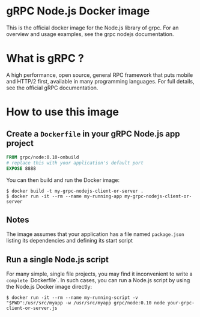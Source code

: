 # gRPC Node.js Docker image

This is the official docker image for the Node.js library of grpc.  For an
overview and usage examples, see the grpc nodejs documentation.

# What is gRPC ?

A high performance, open source, general RPC framework that puts mobile and
HTTP/2 first, available in many programming languages.  For full details, see
the official gRPC documentation.

# How to use this image

## Create a `Dockerfile` in your gRPC Node.js app project

```dockerfile
FROM grpc/node:0.10-onbuild
# replace this with your application's default port
EXPOSE 8888
```

You can then build and run the Docker image:

```console
$ docker build -t my-grpc-nodejs-client-or-server .
$ docker run -it --rm --name my-running-app my-grpc-nodejs-client-or-server
```

## Notes

The image assumes that your application has a file named `package.json` listing
its dependencies and defining its start script

## Run a single Node.js script

For many simple, single file projects, you may find it inconvenient to write a
`complete `Dockerfile`. In such cases, you can run a Node.js script by using the
Node.js Docker image directly:

```console
$ docker run -it --rm --name my-running-script -v "$PWD":/usr/src/myapp -w /usr/src/myapp grpc/node:0.10 node your-grpc-client-or-server.js
```


[grpc]:http:/grpc.io
[grpc documentation]:http://www.grpc.io/docs/
[grpc nodejs documentation]:http://www.grpc.io/docs/tutorials/basic/node.html
